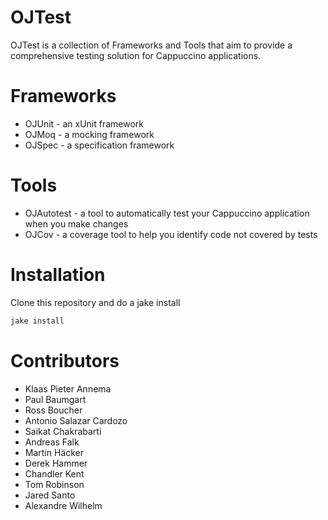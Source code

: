 OJTest
======

OJTest is a collection of Frameworks and Tools that aim to provide a comprehensive testing solution for Cappuccino applications.

Frameworks
==========

* OJUnit - an xUnit framework
* OJMoq  - a mocking framework
* OJSpec - a specification framework

Tools
=====

* OJAutotest - a tool to automatically test your Cappuccino application when you make changes
* OJCov - a coverage tool to help you identify code not covered by tests

Installation
============

Clone this repository and do a jake install

```bash
jake install
```

Contributors
============

* Klaas Pieter Annema
* Paul Baumgart
* Ross Boucher
* Antonio Salazar Cardozo
* Saikat Chakrabarti
* Andreas Falk
* Martin Häcker
* Derek Hammer
* Chandler Kent
* Tom Robinson
* Jared Santo
* Alexandre Wilhelm
